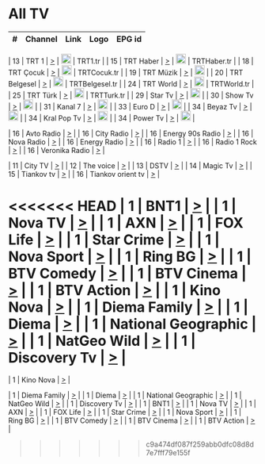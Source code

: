 <h1>All TV</h1>

| #   | Channel        | Link  | Logo | EPG id |
|:---:|:--------------:|:-----:|:----:|:------:|

| 13  | TRT 1            | [>](https://tv-trt1.medya.trt.com.tr/master.m3u8) | <img height="20" src="https://i.imgur.com/j786OLG.png"/> | TRT1.tr |
| 15  | TRT Haber        | [>](https://tv-trthaber.medya.trt.com.tr/master.m3u8) | <img height="20" src="https://i.imgur.com/OVfo8Ab.png"/> | TRTHaber.tr |
| 18  | TRT Çocuk        | [>](https://tv-trtcocuk.medya.trt.com.tr/master.m3u8) | <img height="20" src="https://i.imgur.com/QLFmD6d.png"/> | TRTCocuk.tr |
| 19  | TRT Müzik        | [>](https://tv-trtmuzik.medya.trt.com.tr/master.m3u8) | <img height="20" src="https://i.imgur.com/fIVFCEd.png"/> |
| 20  | TRT Belgesel     | [>](https://tv-trtbelgesel.medya.trt.com.tr/master.m3u8) | <img height="20" src="https://i.imgur.com/MGO87pe.png"/> | TRTBelgesel.tr |
| 24  | TRT World        | [>](https://tv-trtworld.medya.trt.com.tr/master.m3u8) | <img height="20" src="https://i.imgur.com/JEA2xpv.png"/> | TRTWorld.tr |
| 25  | TRT Türk         | [>](https://tv-trtturk.medya.trt.com.tr/master.m3u8) | <img height="20" src="https://i.imgur.com/OSTOQNw.png"/> | TRTTurk.tr |
| 29  | Star Tv   | [>](https://dogus-live.daioncdn.net/startv/startv_360p.m3u8) | <img height="20" src="https://i.imgur.com/IebUZx1.png"/> |
| 30  | Show Tv     | [>](https://ciner-live.daioncdn.net/showtv/showtv.m3u8) | <img height="20" src="https://i.imgur.com/IebUZx1.png"/> |
| 31  | Kanal 7     | [>](https://kanal7-live.daioncdn.net/kanal7/kanal7.m3u8) | <img height="20" src="https://i.imgur.com/IebUZx1.png"/> |
| 33  | Euro D    | [>](https://www.youtube.com/user/KanalD/live) | <img height="20" src="https://i.imgur.com/IebUZx1.png"/> |
| 34  | Beyaz Tv     | [>](https://beyaztv-live.daioncdn.net/beyaztv/beyaztv.m3u8) | <img height="20" src="https://i.imgur.com/IebUZx1.png"/> |
| 34  | Kral Pop Tv     | [>](https://www.youtube.com/watch?v=GuFTuKoXepw) | <img height="20" src="https://i.imgur.com/IebUZx1.png"/> |
| 34  | Power Tv     | [>](https://livetv.powerapp.com.tr/powerTV/powerhd.smil/chunklist.m3u8) | <img height="20" src="https://i.imgur.com/IebUZx1.png"/> |

| 16  | Avto Radio | [>](http://stream.metacast.eu/avtoradio.mp3.m3u) |
| 16  | City Radio | [>](http://stream.metacast.eu/city.aac.m3u) |
| 16  | Energy 90s Radio | [>](http://stream.metacast.eu/energy-90s.m3u) |
| 16  | Nova Radio | [>](http://stream.metacast.eu/nova.aac.m3u) |
| 16  | Energy Radio | [>](http://stream.metacast.eu/nrj.aac.m3u) |
| 16  | Radio 1 | [>](http://stream.metacast.eu/radio1.aac.m3u) |
| 16  | Radio 1 Rock | [>](http://stream.metacast.eu/radio1rock.aac.m3u) |
| 16  | Veronika Radio | [>](http://stream.metacast.eu/veronika.aac.m3u) |

| 11  | City TV | [>](https://tv.city.bg/play/tshls/citytv/index.m3u8) |
| 12  | The voice | [>](https://bss1.neterra.tv/thevoice/thevoice.m3u8) |
| 13  | DSTV | [>](http://46.249.95.140:8081/hls/data.m3u8) |
| 14  | Magic Tv | [>](https://bss1.neterra.tv/magictv/magictv.m3u8) |
| 15  | Tiankov tv | [>](https://streamer103.neterra.tv/tiankov-folk/live.m3u8) |
| 16  | Tiankov orient tv | [>](https://streamer103.neterra.tv/tiankov-orient/live.m3u8) |

<<<<<<< HEAD
| 1 | BNT1 | [>](https://ymkaya.xyz:42828/tv/bnt1/playlist.m3u8?wmsAuthSign=c2VydmVyX3RpbWU9Ni85LzIwMjUgMTowNTo1MSBQTSZoYXNoX3ZhbHVlPXNVcTkrQkpsK05VRjYyNHE3MEo2Q2c9PSZ2YWxpZG1pbnV0ZXM9NjA=) |
| 1 | Nova TV | [>](https://ymkaya.xyz:42828/tv/novatv/playlist.m3u8?wmsAuthSign=c2VydmVyX3RpbWU9Ni85LzIwMjUgMTowNjowMiBQTSZoYXNoX3ZhbHVlPWVWZC9XSzdJWnA2ekRYMHV6WDhBSXc9PSZ2YWxpZG1pbnV0ZXM9NjA=) |
| 1 | AXN | [>](https://ymkaya.xyz:42828/tv/axn/playlist.m3u8?wmsAuthSign=c2VydmVyX3RpbWU9Ni85LzIwMjUgMTowNjoxMiBQTSZoYXNoX3ZhbHVlPXNIVS9BMGFub00xZnpjNFIyemU5S1E9PSZ2YWxpZG1pbnV0ZXM9NjA=) |
| 1 | FOX Life | [>](https://ymkaya.xyz:42828/tv/foxlife/playlist.m3u8?wmsAuthSign=c2VydmVyX3RpbWU9Ni85LzIwMjUgMTowNjoyMiBQTSZoYXNoX3ZhbHVlPTE4UnhjbEszQk5lV25QMnN2c0JBaUE9PSZ2YWxpZG1pbnV0ZXM9NjA=) |
| 1 | Star Crime | [>](https://ymkaya.xyz:42828/tv/foxcrime/playlist.m3u8?wmsAuthSign=c2VydmVyX3RpbWU9Ni85LzIwMjUgMTowNjozMiBQTSZoYXNoX3ZhbHVlPXgvN3RxaEhuOU5rZWZjcEczblVoVEE9PSZ2YWxpZG1pbnV0ZXM9NjA=) |
| 1 | Nova Sport | [>](https://ymkaya.xyz:42828/tv/novasport/playlist.m3u8?wmsAuthSign=c2VydmVyX3RpbWU9Ni85LzIwMjUgMTowNjo0MyBQTSZoYXNoX3ZhbHVlPWZ5WlF4dlh5Z2xrUGZvQnh4b3RmblE9PSZ2YWxpZG1pbnV0ZXM9NjA=) |
| 1 | Ring BG | [>](https://ymkaya.xyz:42828/tv/ringbg/playlist.m3u8?wmsAuthSign=c2VydmVyX3RpbWU9Ni85LzIwMjUgMTowNjo1MiBQTSZoYXNoX3ZhbHVlPU1RcGxId2thVFdUUWxsbW10c1E4d3c9PSZ2YWxpZG1pbnV0ZXM9NjA=) |
| 1 | BTV Comedy | [>](https://ymkaya.xyz:42828/tv/btvcomedy/playlist.m3u8?wmsAuthSign=c2VydmVyX3RpbWU9Ni85LzIwMjUgMTowNzowMiBQTSZoYXNoX3ZhbHVlPXp2NWZ1WUE0TFJoWW9qY2hWWURZMGc9PSZ2YWxpZG1pbnV0ZXM9NjA=) |
| 1 | BTV Cinema | [>](https://ymkaya.xyz:42828/tv/btvcinema/playlist.m3u8?wmsAuthSign=c2VydmVyX3RpbWU9Ni85LzIwMjUgMTowNzoxMiBQTSZoYXNoX3ZhbHVlPTFYTzl5NDVXc2kvU0EzekRYZFdvNWc9PSZ2YWxpZG1pbnV0ZXM9NjA=) |
| 1 | BTV Action | [>](https://ymkaya.xyz:42828/tv/btvaction/playlist.m3u8?wmsAuthSign=c2VydmVyX3RpbWU9Ni85LzIwMjUgMTowNzoyMSBQTSZoYXNoX3ZhbHVlPU5Pa3V1L0k5b2lEWWZHMXhGSjc3UWc9PSZ2YWxpZG1pbnV0ZXM9NjA=) |
| 1 | Kino Nova | [>](https://ymkaya.xyz:42828/tv/kinonova/playlist.m3u8?wmsAuthSign=c2VydmVyX3RpbWU9Ni85LzIwMjUgMTowNzozMSBQTSZoYXNoX3ZhbHVlPWRPcGxlTUgwQVhmaThUZnZ5Qkh6WWc9PSZ2YWxpZG1pbnV0ZXM9NjA=) |
| 1 | Diema Family | [>](https://ymkaya.xyz:42828/tv/diemafamily/playlist.m3u8?wmsAuthSign=c2VydmVyX3RpbWU9Ni85LzIwMjUgMTowNzo0MSBQTSZoYXNoX3ZhbHVlPUI0WEN5UXM5RDF6dWtnQ0Z4S004TWc9PSZ2YWxpZG1pbnV0ZXM9NjA=) |
| 1 | Diema | [>](https://ymkaya.xyz:42828/tv/diema/playlist.m3u8?wmsAuthSign=c2VydmVyX3RpbWU9Ni85LzIwMjUgMTowNzo1MCBQTSZoYXNoX3ZhbHVlPWs4SkkwRXlzQk1HSDBUSzdPK0YzZHc9PSZ2YWxpZG1pbnV0ZXM9NjA=) |
| 1 | National Geographic | [>](https://ymkaya.xyz:42828/tv/natgeo/playlist.m3u8?wmsAuthSign=c2VydmVyX3RpbWU9Ni85LzIwMjUgMTowODowMCBQTSZoYXNoX3ZhbHVlPVVTN2hsSnh0RStUTldKazdORnlqOFE9PSZ2YWxpZG1pbnV0ZXM9NjA=) |
| 1 | NatGeo Wild | [>](https://ymkaya.xyz:42828/tv/natgeowild/playlist.m3u8?wmsAuthSign=c2VydmVyX3RpbWU9Ni85LzIwMjUgMTowODoxMCBQTSZoYXNoX3ZhbHVlPUVTVU5keUo0NUY1Q1FrL0lNZ0VYd2c9PSZ2YWxpZG1pbnV0ZXM9NjA=) |
| 1 | Discovery Tv | [>](https://ymkaya.xyz:42828/tv/discovery/playlist.m3u8?wmsAuthSign=c2VydmVyX3RpbWU9Ni85LzIwMjUgMTowODoyMCBQTSZoYXNoX3ZhbHVlPTJTeVdRNGltdVUzMHlqNmg5UFIvMWc9PSZ2YWxpZG1pbnV0ZXM9NjA=) |
=======


| 1 | Kino Nova | [>](https://ymkaya.xyz:11336/tv/kinonova/playlist.m3u8?wmsAuthSign=c2VydmVyX3RpbWU9MS8yLzIwMjUgNDo0MDoyMCBBTSZoYXNoX3ZhbHVlPWlFS1FrWEtMMVRFM3l5YklUWUJQUHc9PSZ2YWxpZG1pbnV0ZXM9NjA=) |

| 1 | Diema Family | [>](https://ymkaya.xyz:11336/tv/diemafamily/playlist.m3u8?wmsAuthSign=c2VydmVyX3RpbWU9MS8yLzIwMjUgNDo0MDozMCBBTSZoYXNoX3ZhbHVlPUVUaTVKTldvZTF5WVVCM0YwL21kaXc9PSZ2YWxpZG1pbnV0ZXM9NjA=) |
| 1 | Diema | [>](https://ymkaya.xyz:11336/tv/diema/playlist.m3u8?wmsAuthSign=c2VydmVyX3RpbWU9MS8yLzIwMjUgNDo0MDo0MCBBTSZoYXNoX3ZhbHVlPVlYMWVJT2NuUjNpUTBsaytEUFFOS2c9PSZ2YWxpZG1pbnV0ZXM9NjA=) |
| 1 | National Geographic | [>](https://ymkaya.xyz:11336/tv/natgeo/playlist.m3u8?wmsAuthSign=c2VydmVyX3RpbWU9MS8yLzIwMjUgNDo0MTo0MSBBTSZoYXNoX3ZhbHVlPTJQTlVmcG5nYWx0M013eUhGRGxnd0E9PSZ2YWxpZG1pbnV0ZXM9NjA=) |
| 1 | NatGeo Wild | [>](https://ymkaya.xyz:11336/tv/natgeowild/playlist.m3u8?wmsAuthSign=c2VydmVyX3RpbWU9MS8yLzIwMjUgNDo0MTo1MSBBTSZoYXNoX3ZhbHVlPVl1OXZaTTliN0hGWEN3eDBYd1duNkE9PSZ2YWxpZG1pbnV0ZXM9NjA=) |
| 1 | Discovery Tv | [>](https://ymkaya.xyz:11336/tv/discovery/playlist.m3u8?wmsAuthSign=c2VydmVyX3RpbWU9MS8yLzIwMjUgNDo0MjowMSBBTSZoYXNoX3ZhbHVlPWtBQmdLNlY2RmQwWElzMVYzSDJyVkE9PSZ2YWxpZG1pbnV0ZXM9NjA=) |
| 1 | BNT1 | [>](https://ymkaya.xyz:11336/tv/bnt1/playlist.m3u8?wmsAuthSign=c2VydmVyX3RpbWU9MS8yLzIwMjUgNDozODozOCBBTSZoYXNoX3ZhbHVlPVVrMVlRQXpJWlhYeUh6ZFVpSC9NMUE9PSZ2YWxpZG1pbnV0ZXM9NjA=) |
| 1 | Nova TV | [>](https://ymkaya.xyz:11336/tv/novatv/playlist.m3u8?wmsAuthSign=c2VydmVyX3RpbWU9MS8yLzIwMjUgNDozODo0OCBBTSZoYXNoX3ZhbHVlPUVxQjh1a0ZzYkVGZU8zZDFGTzdreVE9PSZ2YWxpZG1pbnV0ZXM9NjA=) |
| 1 | AXN | [>](https://ymkaya.xyz:11336/tv/axn/playlist.m3u8?wmsAuthSign=c2VydmVyX3RpbWU9MS8yLzIwMjUgNDozODo1OCBBTSZoYXNoX3ZhbHVlPUpkWStGY1hkNXhaOVpPZ0thQ0FZL3c9PSZ2YWxpZG1pbnV0ZXM9NjA=) |
| 1 | FOX Life | [>](https://ymkaya.xyz:11336/tv/foxlife/playlist.m3u8?wmsAuthSign=c2VydmVyX3RpbWU9MS8yLzIwMjUgNDozOToxMCBBTSZoYXNoX3ZhbHVlPWt1ZDc1T3AzYlZDTjJnSy9TU0xJZlE9PSZ2YWxpZG1pbnV0ZXM9NjA=) |
| 1 | Star Crime | [>](https://ymkaya.xyz:11336/tv/foxcrime/playlist.m3u8?wmsAuthSign=c2VydmVyX3RpbWU9MS8yLzIwMjUgNDozOToyMCBBTSZoYXNoX3ZhbHVlPXIwVU45Nm9FR1l2enNkTG9TanBxbmc9PSZ2YWxpZG1pbnV0ZXM9NjA=) |
| 1 | Nova Sport | [>](https://ymkaya.xyz:11336/tv/novasport/playlist.m3u8?wmsAuthSign=c2VydmVyX3RpbWU9MS8yLzIwMjUgNDozOTozMCBBTSZoYXNoX3ZhbHVlPXlSZ0UxazVaM0xhSmc0NmR4T0c1T2c9PSZ2YWxpZG1pbnV0ZXM9NjA=) |
| 1 | Ring BG | [>](https://ymkaya.xyz:11336/tv/ringbg/playlist.m3u8?wmsAuthSign=c2VydmVyX3RpbWU9MS8yLzIwMjUgNDozOTo0MCBBTSZoYXNoX3ZhbHVlPTR4aUlFNHVUYWN4enY1WkVuOFZma2c9PSZ2YWxpZG1pbnV0ZXM9NjA=) |
| 1 | BTV Comedy | [>](https://ymkaya.xyz:11336/tv/btvcomedy/playlist.m3u8?wmsAuthSign=c2VydmVyX3RpbWU9MS8yLzIwMjUgNDozOTo1MCBBTSZoYXNoX3ZhbHVlPUtrMTJ2RHNTTUU1RFp1ZkVOdXFSK3c9PSZ2YWxpZG1pbnV0ZXM9NjA=) |
| 1 | BTV Cinema | [>](https://ymkaya.xyz:11336/tv/btvcinema/playlist.m3u8?wmsAuthSign=c2VydmVyX3RpbWU9MS8yLzIwMjUgNDozOTo1OSBBTSZoYXNoX3ZhbHVlPTZWcU9FZW56cG1NM1lrYy8xNE5NeHc9PSZ2YWxpZG1pbnV0ZXM9NjA=) |
| 1 | BTV Action | [>](https://ymkaya.xyz:11336/tv/btvaction/playlist.m3u8?wmsAuthSign=c2VydmVyX3RpbWU9MS8yLzIwMjUgNDo0MDoxMCBBTSZoYXNoX3ZhbHVlPUlDd0ErRkZVWThyMVZwR3c2REdGZ3c9PSZ2YWxpZG1pbnV0ZXM9NjA=) |
>>>>>>> c9a474df087f259abb0dfc08d8d7e7fff79e155f
